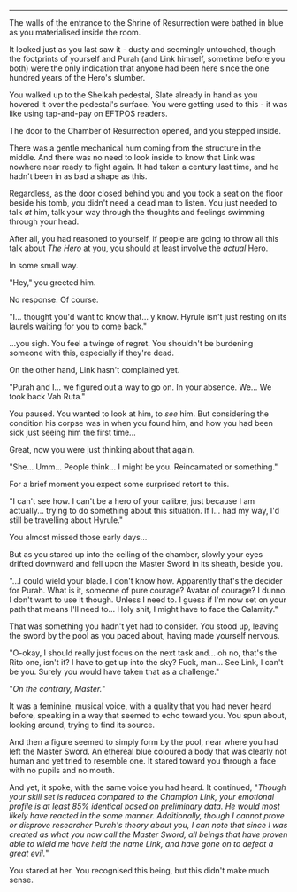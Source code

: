 ----

The walls of the entrance to the Shrine of Resurrection were bathed in blue as you materialised inside the room.

It looked just as you last saw it - dusty and seemingly untouched, though the footprints of yourself and Purah (and Link himself, sometime before you both) were the only indication that anyone had been here since the one hundred years of the Hero's slumber.

You walked up to the Sheikah pedestal, Slate already in hand as you hovered it over the pedestal's surface. You were getting used to this - it was like using tap-and-pay on EFTPOS readers.

The door to the Chamber of Resurrection opened, and you stepped inside.

There was a gentle mechanical hum coming from the structure in the middle. And there was no need to look inside to know that Link was nowhere near ready to fight again. It had taken a century last time, and he hadn't been in as bad a shape as this.

Regardless, as the door closed behind you and you took a seat on the floor beside his tomb, you didn't need a dead man to listen. You just needed to talk *at* him, talk your way through the thoughts and feelings swimming through your head.

After all, you had reasoned to yourself, if people are going to throw all this talk about *The Hero* at you, you should at least involve the *actual* Hero.

In some small way.

"Hey," you greeted him.

No response. Of course.

"I... thought you'd want to know that... y'know. Hyrule isn't just resting on its laurels waiting for you to come back."

...you sigh. You feel a twinge of regret. You shouldn't be burdening someone with this, especially if they're dead.

On the other hand, Link hasn't complained yet.

"Purah and I... we figured out a way to go on. In your absence. We... We took back Vah Ruta."

You paused. You wanted to look at him, to *see* him. But considering the condition his corpse was in when you found him, and how you had been sick just seeing him the first time...

Great, now you were just thinking about that again.

"She... Umm... People think... I might be you. Reincarnated or something."

For a brief moment you expect some surprised retort to this.

"I can't see how. I can't be a hero of your calibre, just because I am actually... trying to do something about this situation. If I... had my way, I'd still be travelling about Hyrule."

You almost missed those early days...

But as you stared up into the ceiling of the chamber, slowly your eyes drifted downward and fell upon the Master Sword in its sheath, beside you.

"...I could wield your blade. I don't know how. Apparently that's the decider for Purah. What is it, someone of pure courage? Avatar of courage? I dunno. I don't want to use it though. Unless I need to. I guess if I'm now set on your path that means I'll need to... Holy shit, I might have to face the Calamity."

That was something you hadn't yet had to consider. You stood up, leaving the sword by the pool as you paced about, having made yourself nervous.

"O-okay, I should really just focus on the next task and... oh no, that's the Rito one, isn't it? I have to get up into the sky? Fuck, man... See Link, I can't be you. Surely you would have taken that as a challenge."

"*On the contrary, Master.*"

It was a feminine, musical voice, with a quality that you had never heard before, speaking in a way that seemed to echo toward you. You spun about, looking around, trying to find its source.

And then a figure seemed to simply form by the pool, near where you had left the Master Sword. An ethereal blue coloured a body that was clearly not human and yet tried to resemble one. It stared toward you through a face with no pupils and no mouth.

And yet, it spoke, with the same voice you had heard. It continued, "*Though your skill set is reduced compared to the Champion Link, your emotional profile is at least 85% identical based on preliminary data. He would most likely have reacted in the same manner. Additionally, though I cannot prove or disprove researcher Purah's theory about you, I can note that since I was created as what you now call the Master Sword, all beings that have proven able to wield me have held the name Link, and have gone on to defeat a great evil.*"

You stared at her. You recognised this being, but this didn't make much sense. 